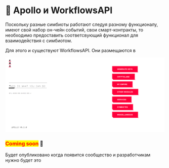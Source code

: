 # 🥵 Apollo и WorkflowsAPI

Поскольку разные симбиоты работают следуя разному функционалу, имеют свой набор он-чейн событий, свои смарт-контракты, то необходимо предоставить соответсвующий функционал для взаимодействия с симбиотом.

Для этого и существуют WorkflowsAPI. Они размещаются в&#x20;

![](<../../.gitbook/assets/image (15).png>)



### <mark style="color:red;">**Coming soon**</mark> 👻

Будет опубликовано когда появится сообщество и разработчикам нужно будет это
